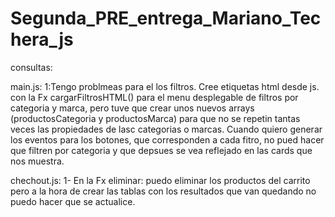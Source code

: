 # Segunda_PRE_entrega_Mariano_Techera_js

consultas:

main.js:
1:Tengo problmeas para el los filtros.
Cree etiquetas html desde js. con la Fx cargarFiltrosHTML() para el menu desplegable de filtros por categoria y marca, pero tuve que crear unos nuevos arrays (productosCategoria y productosMarca) para que no se repetin tantas veces las propiedades de lasc categorias o marcas.
Cuando quiero generar los eventos para los botones, que corresponden a cada fitro, no pued hacer que filtren por categoria y que depsues se vea reflejado en las cards que nos muestra.
 
chechout.js:
1- En la Fx eliminar: puedo eliminar los productos del carrito pero a la hora de crear las tablas con los resultados que van quedando no puedo hacer que se actualice.


 
